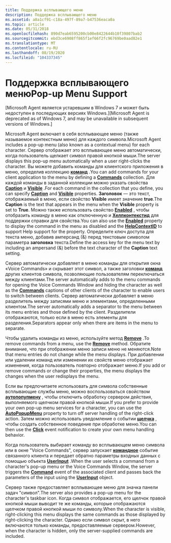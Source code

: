 ```yaml
---
title: Поддержка всплывающего меню
description: Поддержка всплывающего меню
ms.assetid: a8a1cf91-c18a-497f-89a7-b47536eaca0a
ms.topic: article
ms.date: 05/31/2018
ms.openlocfilehash: 890d7eab6595200cb00e8422644b10f39807bab2
ms.sourcegitcommit: ebd3ce6908ff865f1ef66f2fc96769be0aad82e1
ms.translationtype: MT
ms.contentlocale: ru-RU
ms.lasthandoff: 08/19/2020
ms.locfileid: "104337345"
---
```

# <a name="pop-up-menu-support"></a><span data-ttu-id="6dd77-103">Поддержка всплывающего меню</span><span class="sxs-lookup"><span data-stu-id="6dd77-103">Pop-up Menu Support</span></span>

<span data-ttu-id="6dd77-104">\[Microsoft Agent является устаревшим в Windows 7 и может быть недоступен в последующих версиях Windows.\]</span><span class="sxs-lookup"><span data-stu-id="6dd77-104">\[Microsoft Agent is deprecated as of Windows 7, and may be unavailable in subsequent versions of Windows.\]</span></span>

<span data-ttu-id="6dd77-105">Microsoft Agent включает в себя всплывающее меню (также называемое контекстным меню) для каждого символа.</span><span class="sxs-lookup"><span data-stu-id="6dd77-105">Microsoft Agent includes a pop-up menu (also known as a contextual menu) for each character.</span></span> <span data-ttu-id="6dd77-106">Сервер отображает это всплывающее меню автоматически, когда пользователь щелкает символ правой кнопкой мыши.</span><span class="sxs-lookup"><span data-stu-id="6dd77-106">The server displays this pop-up menu automatically when a user right-clicks the character.</span></span> <span data-ttu-id="6dd77-107">Вы можете добавить команды для клиентского приложения в меню, определив коллекцию [**команд**](/windows/desktop/lwef/the-commands-collection-object) .</span><span class="sxs-lookup"><span data-stu-id="6dd77-107">You can add commands for your client application to the menu by defining a [**Commands**](/windows/desktop/lwef/the-commands-collection-object) collection.</span></span> <span data-ttu-id="6dd77-108">Для каждой команды в заданной коллекции можно указать свойства [**Caption**](caption-property.md) и [**Visible**](visible-property.md) .</span><span class="sxs-lookup"><span data-stu-id="6dd77-108">For each command in the collection that you define, you can specify [**Caption**](caption-property.md) and [**Visible**](visible-property.md) properties.</span></span> <span data-ttu-id="6dd77-109">**Заголовок** — это текст, отображаемый в меню, если свойство **Visible** имеет значение **true**.</span><span class="sxs-lookup"><span data-stu-id="6dd77-109">The **Caption** is the text that appears in the menu when the **Visible** property is set to **True**.</span></span> <span data-ttu-id="6dd77-110">Можно также использовать свойство [**Enabled**](enabled-property.md) , чтобы отобразить команду в меню как отключенную и [**Хелпконтекстид**](helpcontextid-property.md) для поддержки справки для свойства.</span><span class="sxs-lookup"><span data-stu-id="6dd77-110">You can also use the [**Enabled**](enabled-property.md) property to display the command in the menu as disabled and the [**HelpContextID**](helpcontextid-property.md) to support Help support for the property.</span></span> <span data-ttu-id="6dd77-111">Определите ключ доступа для текста меню, добавив амперсанд (&) перед текстовым символом параметра **заголовка** текста.</span><span class="sxs-lookup"><span data-stu-id="6dd77-111">Define the access key for the menu text by including an ampersand (&) before the text character of the **Caption** text setting.</span></span>

<span data-ttu-id="6dd77-112">Сервер автоматически добавляет в меню команды для открытия окна «Voice Commands» и скрывает этот символ, а также заголовки [**команд**](/windows/desktop/lwef/the-commands-collection-object) других клиентов символа, позволяющие пользователям переключаться между клиентами.</span><span class="sxs-lookup"><span data-stu-id="6dd77-112">The server automatically adds to the menu commands for opening the Voice Commands Window and hiding the character as well as the [**Commands**](/windows/desktop/lwef/the-commands-collection-object) captions of other clients of the character to enable users to switch between clients.</span></span> <span data-ttu-id="6dd77-113">Сервер автоматически добавляет в меню разделитель между записями меню и элементами, определенными клиентом.</span><span class="sxs-lookup"><span data-stu-id="6dd77-113">The server automatically adds a separator to the menu between its menu entries and those defined by the client.</span></span> <span data-ttu-id="6dd77-114">Разделители отображаются, только если в меню есть элементы для разделения.</span><span class="sxs-lookup"><span data-stu-id="6dd77-114">Separators appear only when there are items in the menu to separate.</span></span>

<span data-ttu-id="6dd77-115">Чтобы удалить команды из меню, используйте метод [**Remove**](remove-method.md) .</span><span class="sxs-lookup"><span data-stu-id="6dd77-115">To remove commands from a menu, use the [**Remove**](remove-method.md) method.</span></span> <span data-ttu-id="6dd77-116">Обратите внимание, что при отображении меню записи меню не меняются.</span><span class="sxs-lookup"><span data-stu-id="6dd77-116">Note that menu entries do not change while the menu displays.</span></span> <span data-ttu-id="6dd77-117">При добавлении или удалении команд или изменении их свойств меню отображает изменения, когда пользователь повторно отображает меню.</span><span class="sxs-lookup"><span data-stu-id="6dd77-117">If you add or remove commands or change their properties, the menu displays the changes when the user redisplays the menu.</span></span>

<span data-ttu-id="6dd77-118">Если вы предпочитаете использовать для символа собственные всплывающие службы меню, можно воспользоваться свойством [**аутопопупмену**](autopopupmenu-property.md) , чтобы отключить обработку сервером действия, выполняемого щелчком правой кнопкой мыши.</span><span class="sxs-lookup"><span data-stu-id="6dd77-118">If you prefer to provide your own pop-up menu services for a character, you can use the [**AutoPopupMenu**](autopopupmenu-property.md) property to turn off server handling of the right-click action.</span></span> <span data-ttu-id="6dd77-119">Затем можно использовать уведомление о событии [**щелчка**](click-event.md) , чтобы создать собственное поведение при обработке меню.</span><span class="sxs-lookup"><span data-stu-id="6dd77-119">You can then use the [**Click**](click-event.md) event notification to create your own menu handling behavior.</span></span>

<span data-ttu-id="6dd77-120">Когда пользователь выбирает команду во всплывающем меню символа или в окне "Voice Commands", сервер запускает [**командное**](command-event.md) событие связанного клиента и передает обратно параметры входных данных с помощью объекта [**UserInput**](/windows/desktop/lwef/iagentuserinput) .</span><span class="sxs-lookup"><span data-stu-id="6dd77-120">When the user selects a command from a character's pop-up menu or the Voice Commands Window, the server triggers the [**Command**](command-event.md) event of the associated client and passes back the parameters of the input using the [**UserInput**](/windows/desktop/lwef/iagentuserinput) object.</span></span>

<span data-ttu-id="6dd77-121">Сервер также предоставляет всплывающее меню для значка панели задач "символ".</span><span class="sxs-lookup"><span data-stu-id="6dd77-121">The server also provides a pop-up menu for the character's taskbar icon.</span></span> <span data-ttu-id="6dd77-122">Когда символ отображается, его щелчок правой кнопкой мыши выводит те же команды, которые отображаются щелчком правой кнопкой мыши по символу.</span><span class="sxs-lookup"><span data-stu-id="6dd77-122">When the character is visible, right-clicking this menu displays the same commands as those displayed by right-clicking the character.</span></span> <span data-ttu-id="6dd77-123">Однако если символ скрыт, в него включаются только команды, предоставляемые сервером.</span><span class="sxs-lookup"><span data-stu-id="6dd77-123">However, when the character is hidden, only the server-supplied commands are included.</span></span>

 

 